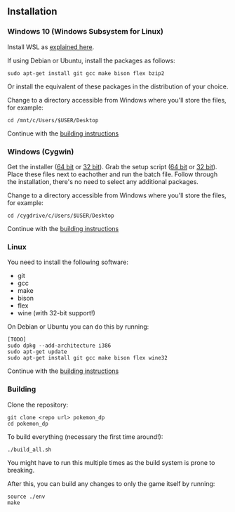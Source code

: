 Installation
------------

### Windows 10 (Windows Subsystem for Linux)

Install WSL as [explained here](https://docs.microsoft.com/en-us/windows/wsl/install-win10).

If using Debian or Ubuntu, install the packages as follows:
```
sudo apt-get install git gcc make bison flex bzip2
```
Or install the equivalent of these packages in the distribution of your choice.

Change to a directory accessible from Windows where you'll store the files, for example:
```
cd /mnt/c/Users/$USER/Desktop
```

Continue with the [building instructions](#building)


### Windows (Cygwin)

Get the installer ([64 bit](https://www.cygwin.com/setup-x86_64.exe) or [32 bit](https://www.cygwin.com/setup-x86.exe)). Grab the setup script ([64 bit](tools/cygwin_setup-x86.bat) or [32 bit](tools/cygwin_setup-x86_64.bat)).  
Place these files next to eachother and run the batch file. Follow through the installation, there's no need to select any additional packages.

Change to a directory accessible from Windows where you'll store the files, for example:
```
cd /cygdrive/c/Users/$USER/Desktop
```

Continue with the [building instructions](#building)


### Linux

You need to install the following software:
* git
* gcc
* make
* bison
* flex
* wine (with 32-bit support!)

On Debian or Ubuntu you can do this by running:
```
[TODO]
sudo dpkg --add-architecture i386
sudo apt-get update
sudo apt-get install git gcc make bison flex wine32
```

Continue with the [building instructions](#building)


### Building

Clone the repository:
```
git clone <repo url> pokemon_dp
cd pokemon_dp
```

To build everything (necessary the first time around!):
```
./build_all.sh
```
You might have to run this multiple times as the build system is prone to breaking.

After this, you can build any changes to only the game itself by running:
```
source ./env
make
```
